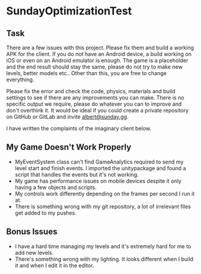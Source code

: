 # SundayOptimizationTest

## Task

There are a few issues with this project. Please fix them and build a working APK for the client. If you do not have an Android device, a build working on iOS or even on an Android emulator is enough. The game is a placeholder and the end result should stay the same, please do not try to make new levels, better models etc.. Other than this, you are free to change everything.

Please fix the error and check the code, physics, materials and build settings to see if there are any improvements you can make. There is no specific output we require, please do whatever you can to improve and don't overthink it. It would be ideal if you could create a private repository on GitHub or GitLab and invite albert@sunday.gg.

I have written the complaints of the imaginary client below.

## My Game Doesn't Work Properly

 - MyEventSystem class can't find GameAnalytics required to send my level start and finish events. I imported the unitypackage and found a script that handles the events but it's not working.
 - My game has performance issues on mobile devices despite it only having a few objects and scripts.
 - My controls work differently depending on the frames per second I run it at.
 - There is something wrong with my git repository, a lot of irrelevant files get added to my pushes.

 ## Bonus Issues
 
 - I have a hard time managing my levels and it's extremely hard for me to add new levels.
 - There's something wrong with my lighting. It looks different when I build it and when I edit it in the editor.
